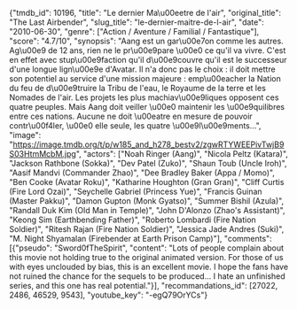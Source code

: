{"tmdb_id": 10196, "title": "Le dernier Ma\u00eetre de l'air", "original_title": "The Last Airbender", "slug_title": "le-dernier-maitre-de-l-air", "date": "2010-06-30", "genre": ["Action / Aventure / Familial / Fantastique"], "score": "4.7/10", "synopsis": "Aang est un gar\u00e7on comme les autres. Ag\u00e9 de 12 ans, rien ne le pr\u00e9pare \u00e0 ce qu'il va vivre. C'est en effet avec stup\u00e9faction qu'il d\u00e9couvre qu'il est le successeur d'une longue lign\u00e9e d'Avatar. Il n'a donc pas le choix : il doit mettre son potentiel au service d'une mission majeure : emp\u00eacher la Nation du feu de d\u00e9truire la Tribu de l'eau, le Royaume de la terre et les Nomades de l'air. Les projets les plus machiav\u00e9liques opposent ces quatre peuples. Mais Aang doit veiller \u00e0 maintenir les \u00e9quilibres entre ces nations. Aucune ne doit \u00eatre en mesure de pouvoir contr\u00f4ler, \u00e0 elle seule, les quatre \u00e9l\u00e9ments...", "image": "https://image.tmdb.org/t/p/w185_and_h278_bestv2/zgwRTYWEEPivTwjB9S03HtmMcbM.jpg", "actors": ["Noah Ringer (Aang)", "Nicola Peltz (Katara)", "Jackson Rathbone (Sokka)", "Dev Patel (Zuko)", "Shaun Toub (Uncle Iroh)", "Aasif Mandvi (Commander Zhao)", "Dee Bradley Baker (Appa / Momo)", "Ben Cooke (Avatar Roku)", "Katharine Houghton (Gran Gran)", "Cliff Curtis (Fire Lord Ozai)", "Seychelle Gabriel (Princess Yue)", "Francis Guinan (Master Pakku)", "Damon Gupton (Monk Gyatso)", "Summer Bishil (Azula)", "Randall Duk Kim (Old Man in Temple)", "John D'Alonzo (Zhao's Assistant)", "Keong Sim (Earthbending Father)", "Roberto Lombardi (Fire Nation Soldier)", "Ritesh Rajan (Fire Nation Soldier)", "Jessica Jade Andres (Suki)", "M. Night Shyamalan (Firebender at Earth Prison Camp)"], "comments": [{"pseudo": "Sword0fTheSpirit", "content": "Lots of people complain about this movie not holding true to the original animated version. For those of us with eyes unclouded by bias, this is an excellent movie. I hope the fans have not ruined the chance for the sequels to be produced... I hate an unfinished series, and this one has real potential."}], "recommandations_id": [27022, 2486, 46529, 9543], "youtube_key": "-egQ79OrYCs"}